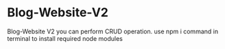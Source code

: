 # Blog-Website-V2
Blog-Website V2 you can perform CRUD operation. use npm i command in terminal to install required node modules
